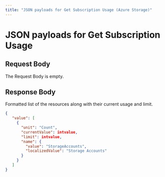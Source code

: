 ```yaml
---
title: "JSON payloads for Get Subscription Usage (Azure Storage)"
---
```

# JSON payloads for Get Subscription Usage

## Request Body

The Request Body is empty.

## Response Body

Formatted list of the resources along with their current usage and limit. 

```json
{
   "value": [
     {
       "unit": "Count",
       "currentValue": intvalue,
       "limit": intvalue,
       "name": {
         "value": "StorageAccounts",
         "localizedValue": "Storage Accounts"
       }
     }
   ]
}
```